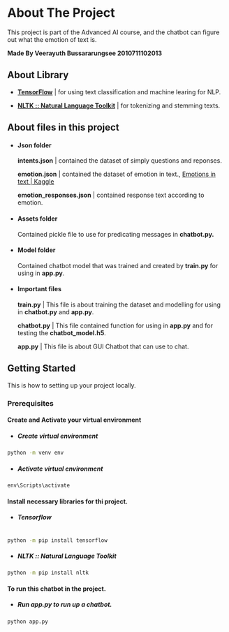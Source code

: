 # About The Project

This project is part of the Advanced AI course, and the chatbot can figure out what the emotion of text is.

**Made By Veerayuth Bussararungsee 2010711102013**

## About Library

-   [**TensorFlow**](https://www.tensorflow.org/) | for using text classification and machine learing for NLP.

-   [**NLTK :: Natural Language Toolkit**](https://www.nltk.org/) | for tokenizing and stemming texts.

## About files in this project

-   #### Json folder

    **intents.json** | contained the dataset of simply questions and reponses.

    **emotion.json** | contained the dataset of emotion in text., [Emotions in text | Kaggle](https://www.kaggle.com/datasets/ishantjuyal/emotions-in-text?resource=download)

    **emotion_responses.json** | contained response text according to emotion.

-   #### Assets folder

    Contained pickle file to use for predicating messages in **chatbot.py.**

-   #### Model folder

    Contained chatbot model that was trained and created by **train.py** for using in **app.py**.

-   #### Important files

    **train.py** | This file is about training the dataset and modelling for using in **chatbot.py** and **app.py**.

    **chatbot.py** | This file contained function for using in **app.py** and for testing the **chatbot_model.h5**.

    **app.py** | This file is about GUI Chatbot that can use to chat.

## Getting Started

This is how to setting up your project locally.

### Prerequisites

#### Create and Activate your virtual environment

-   ##### Create virtual environment

```cmd
python -m venv env
```

-   ##### Activate virtual environment

```cmd
env\Scripts\activate
```

#### Install necessary libraries for thi project.

-   ##### Tensorflow

```cmd

python -m pip install tensorflow
```

-   ##### NLTK :: Natural Language Toolkit

```cmd
python -m pip install nltk
```

#### To run this chatbot in the project.

-   ##### Run app.py to run up a chatbot.

```
python app.py
```
